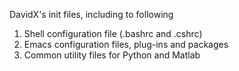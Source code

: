 DavidX's init files, including to following

1. Shell configuration file (.bashrc and .cshrc)
2. Emacs configuration files, plug-ins and packages
3. Common utility files for Python and Matlab
